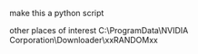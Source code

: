 make this a python script


other places of interest
C:\ProgramData\NVIDIA Corporation\Downloader\xxRANDOMxx
